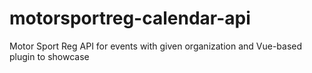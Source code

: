 # motorsportreg-calendar-api
Motor Sport Reg API for events with given organization and Vue-based plugin to showcase
